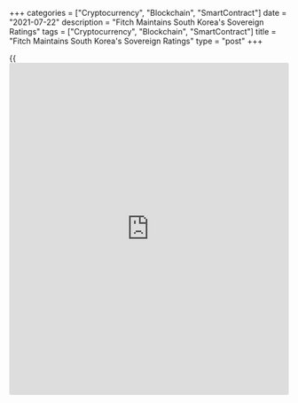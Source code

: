 +++
categories = ["Cryptocurrency", "Blockchain", "SmartContract"]
date = "2021-07-22"
description = "Fitch Maintains South Korea's Sovereign Ratings"
tags = ["Cryptocurrency", "Blockchain", "SmartContract"]
title = "Fitch Maintains South Korea's Sovereign Ratings"
type = "post"
+++

{{<iframe id="large-banner" src="https://www.bounty.group/#slide=1.0" width="100%" height="600" scrolling="no" style="border: 0px solid rgb(216, 221, 230); border-radius: 3px;">}}

Fitch Ratings maintained the sovereign ratings of South Korea with a
'stable' outlook, on Thursday.

The agency said 'AA-' rating balances robust external finances,
resilient macroeconomic performance and moderate fiscal headroom against
geopolitical risks related to North Korea and medium-term structural
challenges from an ageing population.

The [economy][1] is forecast to grow 4.5 percent this year. The robust
export performance helped the economy to return to pre-coronavirus
levels by the first quarter of 2021.

Although a recent increase in [coronavirus][2] cases posed downside
risks to the domestic consumption recovery in the second half of this
year, the accelerated pace of the vaccination rollout will support
sustained recovery in consumption through 2022.

Fitch expects the general government fiscal deficit to widen to 4.4
percent of GDP in 2021 from 3.7 percent in 2020, still below the 5.3
percent 2021 'AA' median. The deficit is seen narrowing to 2.6 percent
of GDP with the government's plan deficit reduction measures.

For comments and feedback [contact](https://www.playgroundfx.com/contact/): editorial@rtt[news](https://www.letsplayfx.com/blog/forex-news-website/).com

[Economic News][1]

 **What parts of the world are seeing the best (and worst) economic
performances lately? Click[here][3] to check out our [Econ Scorecard][3]
and find out! See up-to-the-moment [ranking](https://www.playgroundfx.com/blog/crypto-exchange-ranking/)s for the best and worst
performers in [GDP][4], [unemployment rate][5], [inflation][6] and much
more.**

   1. www.rtt[news](https://www.letsplayfx.com/blog/forex-news-website/).com/Content/EconomicNews.aspx
   2. www.rtt[news](https://www.letsplayfx.com/blog/forex-news-website/).com/list/coronavirus.aspx
   3. www.rtt[news](https://www.letsplayfx.com/blog/forex-news-website/).com/economic-scorecard/world-rank/unemployment-rate/highest-performance.aspx
   4. www.rtt[news](https://www.letsplayfx.com/blog/forex-news-website/).com/economic-scorecard/world-rank/GDP/highest-performance.aspx
   5. www.rtt[news](https://www.letsplayfx.com/blog/forex-news-website/).com/economic-scorecard/world-rank/unemployment-rate/lowest-performance.aspx
   6. www.rtt[news](https://www.letsplayfx.com/blog/forex-news-website/).com/economic-scorecard/world-rank/CPI/highest-performance.aspx